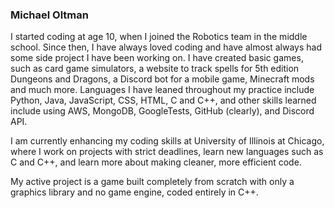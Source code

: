 ### Michael Oltman
I started coding at age 10, when I joined the Robotics team in the middle school. Since then, I have always loved coding and have almost always had some side project I have been working on. I have created basic games, such as card game simulators, a website to track spells for 5th edition Dungeons and Dragons, a Discord bot for a mobile game, Minecraft mods and much more. Languages I have leaned throughout my practice include Python, Java, JavaScript, CSS, HTML, C and C++, and other skills learned include using AWS, MongoDB, GoogleTests, GitHub (clearly), and Discord API.

I am currently enhancing my coding skills at University of Illinois at Chicago, where I work on projects with strict deadlines, learn new languages such as C and C++, and learn more about making cleaner, more efficient code.

My active project is a game built completely from scratch with only a graphics library and no game engine, coded entirely in C++.
